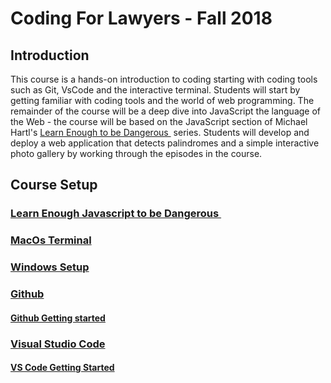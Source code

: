 

# Coding For Lawyers  - Fall 2018

## Introduction
This course is a hands-on introduction to coding starting with coding tools such as Git, VsCode and the interactive terminal. Students will start by getting familiar with coding tools and the world of web programming. The remainder of the course will be a deep dive into JavaScript the language of the Web - the course will be based on the JavaScript section of Michael Hartl's [Learn Enough to be Dangerous ][1]  series. Students will develop and deploy a web application that detects palindromes and a simple interactive photo gallery by working through the episodes in the course. 

## Course Setup

###  [Learn Enough Javascript to be Dangerous ][2]
###   [MacOs Terminal][3]
###   [Windows Setup][4]
###  [Github][5]
#### [Github Getting started][6]
### [Visual Studio Code][7]
#### [VS Code Getting Started][8]



[1]:	https://www.learnenough.com/courses
[2]:	https://www.learnenough.com/course/learn_enough_javascript/javascript
[3]:	https://www.learnenough.com/course/learn_enough_command_line/command_line/basics/running_a_terminal
[4]:	https://char.gd/blog/2017/how-to-set-up-the-perfect-modern-dev-environment-on-windows
[5]:	https://github.com/
[6]:	https://guides.github.com/activities/hello-world/#what
[7]:	https://code.visualstudio.com/
[8]:	https://code.visualstudio.com/docs/introvideos/basics
